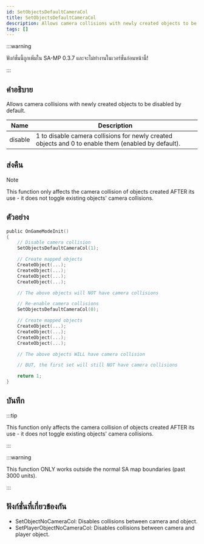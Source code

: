 ```yaml
---
id: SetObjectsDefaultCameraCol
title: SetObjectsDefaultCameraCol
description: Allows camera collisions with newly created objects to be disabled by default.
tags: []
---
```



:::warning

ฟังก์ชั่นนี้ถูกเพิ่มใน SA-MP 0.3.7 และจะไม่ทำงานในเวอร์ชั่นก่อนหน้านี้!

:::

## คำอธิบาย

Allows camera collisions with newly created objects to be disabled by default.


| Name | Description |
|------|-------------|
|disable | 1 to disable camera collisions for newly created objects and 0 to enable them (enabled by default).|


## ส่งคืน





Note

This function only affects the camera collision of objects created AFTER its use - it does not toggle existing objects' camera collisions.




## ตัวอย่าง


```c
public OnGameModeInit()
{
    // Disable camera collision
    SetObjectsDefaultCameraCol(1);

    // Create mapped objects
    CreateObject(...);
    CreateObject(...);
    CreateObject(...);
    CreateObject(...);

    // The above objects will NOT have camera collisions

    // Re-enable camera collisions
    SetObjectsDefaultCameraCol(0);

    // Create mapped objects
    CreateObject(...);
    CreateObject(...);
    CreateObject(...);
    CreateObject(...);

    // The above objects WILL have camera collision

    // BUT, the first set will still NOT have camera collisions

    return 1;
}
```


## บันทึก

:::tip

This function only affects the camera collision of objects created AFTER its use - it does not toggle existing objects' camera collisions.

:::


:::warning

This function ONLY works outside the normal SA map boundaries (past 3000 units).

:::


## ฟังก์ชั่นที่เกี่ยวข้องกัน


-  SetObjectNoCameraCol: Disables collisions between camera and object.
-  SetPlayerObjectNoCameraCol: Disables collisions between camera and player object.